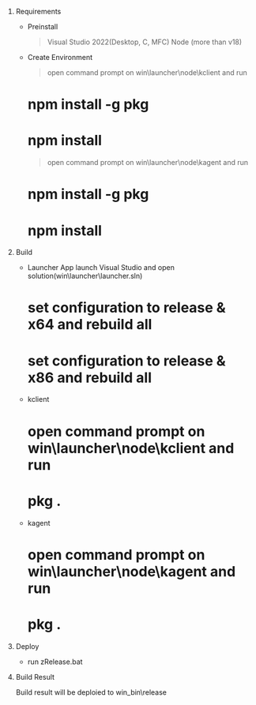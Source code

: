 1. Requirements

	- Preinstall
		> Visual Studio 2022(Desktop, C, MFC)
		> Node (more than v18)
		
	- Create Environment
		> open command prompt on win\launcher\node\kclient and run
		# npm install -g pkg
		# npm install
		
		> open command prompt on win\launcher\node\kagent and run
		# npm install -g pkg
		# npm install
		
2. Build

	- Launcher App
	  launch Visual Studio and open solution(win\launcher\launcher.sln)
	  # set configuration to release & x64 and rebuild all
	  # set configuration to release & x86 and rebuild all

	- kclient
	  # open command prompt on win\launcher\node\kclient and run
	  # pkg .
	  
	- kagent
	  # open command prompt on win\launcher\node\kagent and run
	  # pkg .

3. Deploy

	- run zRelease.bat
	
4. Build Result

	Build result will be deploied to win\_bin\release